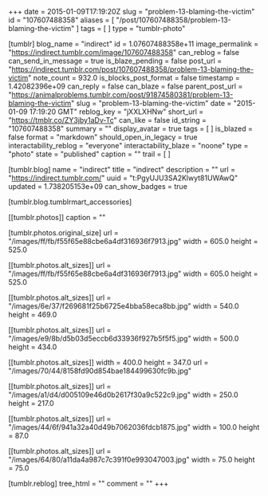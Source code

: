 +++
date = 2015-01-09T17:19:20Z
slug = "problem-13-blaming-the-victim"
id = "107607488358"
aliases = [ "/post/107607488358/problem-13-blaming-the-victim" ]
tags = [ ]
type = "tumblr-photo"

[tumblr]
blog_name = "indirect"
id = 1.07607488358e+11
image_permalink = "https://indirect.tumblr.com/image/107607488358"
can_reblog = false
can_send_in_message = true
is_blaze_pending = false
post_url = "https://indirect.tumblr.com/post/107607488358/problem-13-blaming-the-victim"
note_count = 932.0
is_blocks_post_format = false
timestamp = 1.42082396e+09
can_reply = false
can_blaze = false
parent_post_url = "https://animalproblems.tumblr.com/post/91874580381/problem-13-blaming-the-victim"
slug = "problem-13-blaming-the-victim"
date = "2015-01-09 17:19:20 GMT"
reblog_key = "jXXLXHNw"
short_url = "https://tmblr.co/ZY3jby1aDv-Tc"
can_like = false
id_string = "107607488358"
summary = ""
display_avatar = true
tags = [ ]
is_blazed = false
format = "markdown"
should_open_in_legacy = true
interactability_reblog = "everyone"
interactability_blaze = "noone"
type = "photo"
state = "published"
caption = ""
trail = [ ]

[tumblr.blog]
name = "indirect"
title = "indirect"
description = ""
url = "https://indirect.tumblr.com/"
uuid = "t:PgyUJU3SA2Klwyt81UWAwQ"
updated = 1.738205153e+09
can_show_badges = true

[tumblr.blog.tumblrmart_accessories]

[[tumblr.photos]]
caption = ""

[tumblr.photos.original_size]
url = "/images/ff/fb/f55f65e88cbe6a4df316936f7913.jpg"
width = 605.0
height = 525.0

[[tumblr.photos.alt_sizes]]
url = "/images/ff/fb/f55f65e88cbe6a4df316936f7913.jpg"
width = 605.0
height = 525.0

[[tumblr.photos.alt_sizes]]
url = "/images/6e/37/f269681f25b6725e4bba58eca8bb.jpg"
width = 540.0
height = 469.0

[[tumblr.photos.alt_sizes]]
url = "/images/e9/8b/d5b03d5eccb6d33936f927b5f5f5.jpg"
width = 500.0
height = 434.0

[[tumblr.photos.alt_sizes]]
width = 400.0
height = 347.0
url = "/images/70/44/8158fd90d854bae184499630fc9b.jpg"

[[tumblr.photos.alt_sizes]]
url = "/images/a1/d4/d005109e46d0b2617f30a9c522c9.jpg"
width = 250.0
height = 217.0

[[tumblr.photos.alt_sizes]]
url = "/images/44/6f/941a32a40d49b7062036fdcb1875.jpg"
width = 100.0
height = 87.0

[[tumblr.photos.alt_sizes]]
url = "/images/64/80/a11da4a987c7c391f0e993047003.jpg"
width = 75.0
height = 75.0

[tumblr.reblog]
tree_html = ""
comment = ""
+++
